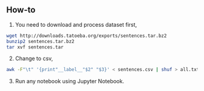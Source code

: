 ## How-to

1. You need to download and process dataset first,
```bash
wget http://downloads.tatoeba.org/exports/sentences.tar.bz2
bunzip2 sentences.tar.bz2
tar xvf sentences.tar
```

2. Change to csv,
```bash
awk -F"\t" '{print"__label__"$2" "$3}' < sentences.csv | shuf > all.txt
```

3. Run any notebook using Jupyter Notebook.
